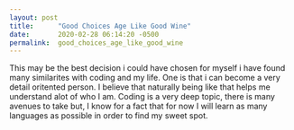 ```yaml
---
layout: post
title:      "Good Choices Age Like Good Wine"
date:       2020-02-28 06:14:20 -0500
permalink:  good_choices_age_like_good_wine
---
```



This may be the best decision i could have chosen for myself i have found many similarites with coding and my life. One is that i can become a very detail oritented person. I believe that naturally being like that helps me understand alot of who I am. Coding is a very deep topic, there is many avenues to take but, I know for a fact that for now I will learn as many languages as possible in order to find my sweet spot. 

